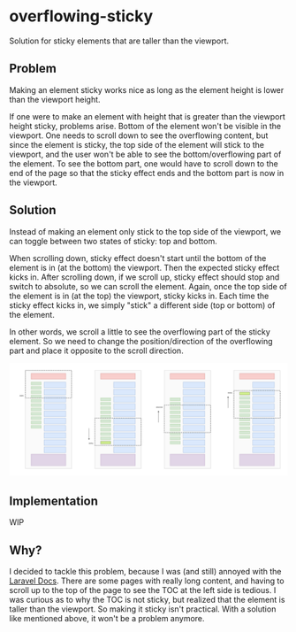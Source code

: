 # overflowing-sticky

Solution for sticky elements that are taller than the viewport.

## Problem

Making an element sticky works nice as long as the element height is lower than the viewport height.

If one were to make an element with height that is greater than the viewport height sticky, problems arise. Bottom of the element won't be visible in the viewport. One needs to scroll down to see the overflowing content, but since the element is sticky, the top side of the element will stick to the viewport, and the user won't be able to see the bottom/overflowing part of the element. To see the bottom part, one would have to scroll down to the end of the page so that the sticky effect ends and the bottom part is now in the viewport.

## Solution

Instead of making an element only stick to the top side of the viewport, we can toggle between two states of sticky: top and bottom.

When scrolling down, sticky effect doesn't start until the bottom of the element is in (at the bottom) the viewport. Then the expected sticky effect kicks in. After scrolling down, if we scroll up, sticky effect should stop and switch to absolute, so we can scroll the element. Again, once the top side of the element is in (at the top) the viewport, sticky kicks in. Each time the sticky effect kicks in, we simply "stick" a different side (top or bottom) of the element.

In other words, we scroll a little to see the overflowing part of the sticky element. So we need to change the position/direction of the overflowing part and place it opposite to the scroll direction.

![a graph depicting the idea in the solution](case.drawio.png)

## Implementation

WIP

## Why?

I decided to tackle this problem, because I was (and still) annoyed with the [Laravel Docs](https://laravel.com/docs). There are some pages with really long content, and having to scroll up to the top of the page to see the TOC at the left side is tedious. I was curious as to why the TOC is not sticky, but realized that the element is taller than the viewport. So making it sticky isn't practical. With a solution like mentioned above, it won't be a problem anymore.

